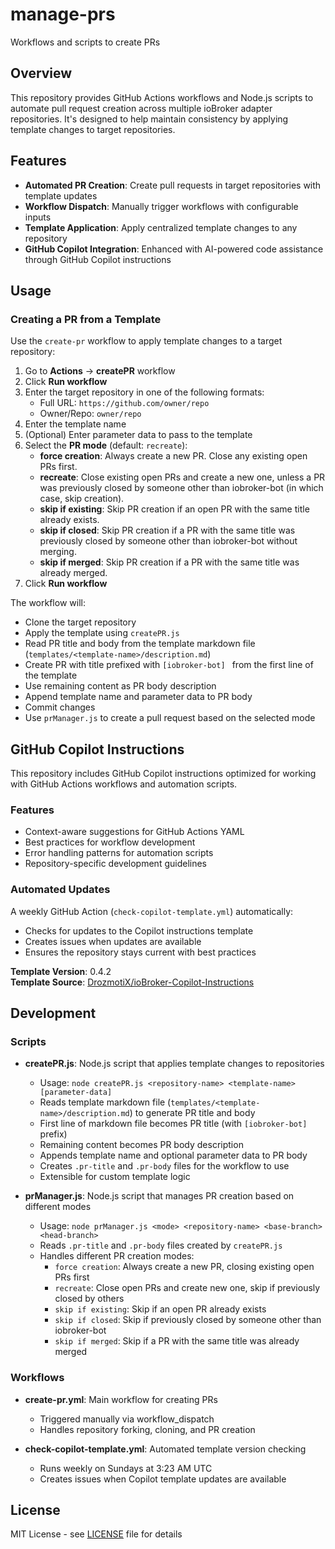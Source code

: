 # manage-prs
Workflows and scripts to create PRs

## Overview

This repository provides GitHub Actions workflows and Node.js scripts to automate pull request creation across multiple ioBroker adapter repositories. It's designed to help maintain consistency by applying template changes to target repositories.

## Features

- **Automated PR Creation**: Create pull requests in target repositories with template updates
- **Workflow Dispatch**: Manually trigger workflows with configurable inputs
- **Template Application**: Apply centralized template changes to any repository
- **GitHub Copilot Integration**: Enhanced with AI-powered code assistance through GitHub Copilot instructions

## Usage

### Creating a PR from a Template

Use the `create-pr` workflow to apply template changes to a target repository:

1. Go to **Actions** → **createPR** workflow
2. Click **Run workflow**
3. Enter the target repository in one of the following formats:
   - Full URL: `https://github.com/owner/repo`
   - Owner/Repo: `owner/repo`
4. Enter the template name
5. (Optional) Enter parameter data to pass to the template
6. Select the **PR mode** (default: `recreate`):
   - **force creation**: Always create a new PR. Close any existing open PRs first.
   - **recreate**: Close existing open PRs and create a new one, unless a PR was previously closed by someone other than iobroker-bot (in which case, skip creation).
   - **skip if existing**: Skip PR creation if an open PR with the same title already exists.
   - **skip if closed**: Skip PR creation if a PR with the same title was previously closed by someone other than iobroker-bot without merging.
   - **skip if merged**: Skip PR creation if a PR with the same title was already merged.
7. Click **Run workflow**

The workflow will:
- Clone the target repository
- Apply the template using `createPR.js`
- Read PR title and body from the template markdown file (`templates/<template-name>/description.md`)
- Create PR with title prefixed with `[iobroker-bot] ` from the first line of the template
- Use remaining content as PR body description
- Append template name and parameter data to PR body
- Commit changes
- Use `prManager.js` to create a pull request based on the selected mode

## GitHub Copilot Instructions

This repository includes GitHub Copilot instructions optimized for working with GitHub Actions workflows and automation scripts.

### Features
- Context-aware suggestions for GitHub Actions YAML
- Best practices for workflow development
- Error handling patterns for automation scripts
- Repository-specific development guidelines

### Automated Updates
A weekly GitHub Action (`check-copilot-template.yml`) automatically:
- Checks for updates to the Copilot instructions template
- Creates issues when updates are available
- Ensures the repository stays current with best practices

**Template Version**: 0.4.2  
**Template Source**: [DrozmotiX/ioBroker-Copilot-Instructions](https://github.com/DrozmotiX/ioBroker-Copilot-Instructions)

## Development

### Scripts

- **createPR.js**: Node.js script that applies template changes to repositories
  - Usage: `node createPR.js <repository-name> <template-name> [parameter-data]`
  - Reads template markdown file (`templates/<template-name>/description.md`) to generate PR title and body
  - First line of markdown file becomes PR title (with `[iobroker-bot] ` prefix)
  - Remaining content becomes PR body description
  - Appends template name and optional parameter data to PR body
  - Creates `.pr-title` and `.pr-body` files for the workflow to use
  - Extensible for custom template logic

- **prManager.js**: Node.js script that manages PR creation based on different modes
  - Usage: `node prManager.js <mode> <repository-name> <base-branch> <head-branch>`
  - Reads `.pr-title` and `.pr-body` files created by `createPR.js`
  - Handles different PR creation modes:
    - `force creation`: Always create a new PR, closing existing open PRs first
    - `recreate`: Close open PRs and create new one, skip if previously closed by others
    - `skip if existing`: Skip if an open PR already exists
    - `skip if closed`: Skip if previously closed by someone other than iobroker-bot
    - `skip if merged`: Skip if a PR with the same title was already merged

### Workflows

- **create-pr.yml**: Main workflow for creating PRs
  - Triggered manually via workflow_dispatch
  - Handles repository forking, cloning, and PR creation
  
- **check-copilot-template.yml**: Automated template version checking
  - Runs weekly on Sundays at 3:23 AM UTC
  - Creates issues when Copilot template updates are available

## License

MIT License - see [LICENSE](LICENSE) file for details
